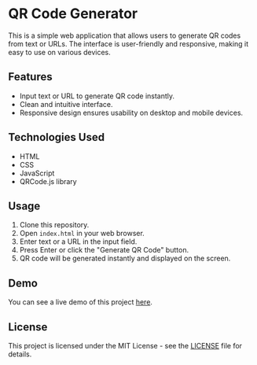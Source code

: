 # QR Code Generator

This is a simple web application that allows users to generate QR codes from text or URLs. The interface is user-friendly and responsive, making it easy to use on various devices.

## Features

- Input text or URL to generate QR code instantly.
- Clean and intuitive interface.
- Responsive design ensures usability on desktop and mobile devices.

## Technologies Used

- HTML
- CSS
- JavaScript
- QRCode.js library

## Usage

1. Clone this repository.
2. Open `index.html` in your web browser.
3. Enter text or a URL in the input field.
4. Press Enter or click the "Generate QR Code" button.
5. QR code will be generated instantly and displayed on the screen.

## Demo

You can see a live demo of this project [here](https://studyjam.github.io/QR-Code-Generator/).

## License

This project is licensed under the MIT License - see the [LICENSE](LICENSE) file for details.
